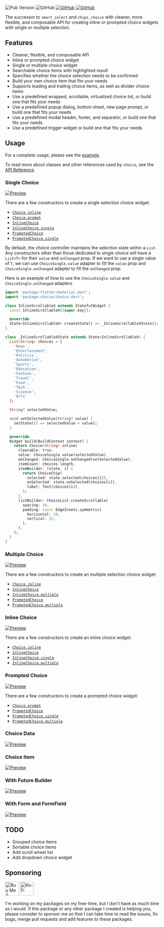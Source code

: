![Pub Version](https://img.shields.io/pub/v/choice) ![GitHub](https://img.shields.io/github/license/davigmacode/flutter_choice) [![GitHub](https://badgen.net/badge/icon/buymeacoffee?icon=buymeacoffee&color=yellow&label)](https://www.buymeacoffee.com/davigmacode) [![GitHub](https://badgen.net/badge/icon/ko-fi?icon=kofi&color=red&label)](https://ko-fi.com/davigmacode)

The successor to `smart_select` and `chips_choice` with cleaner, more flexible, and composable API for creating inline or prompted choice widgets with single or multiple selection.

## Features

* Cleaner, flexible, and composable API
* Inline or prompted choice widget
* Single or multiple choice widget
* Searchable choice items with highlighted result
* Specifies whether the choice selection needs to be confirmed
* Build your own choice item that fits your needs
* Supports leading and trailing choice items, as well as divider choice items
* Use a predefined wrapped, scrollable, virtualized choice list, or build one that fits your needs
* Use a predefined popup dialog, bottom sheet, new page prompt, or build one that fits your needs
* Use a predefined modal header, footer, and separator, or build one that fits your needs
* Use a predefined trigger widget or build one that fits your needs

## Usage

For a complete usage, please see the [example](https://davigmacode.github.io/flutter_choice).

To read more about classes and other references used by `choice`, see the [API Reference](https://pub.dev/documentation/choice/latest/).

### Single Choice
[![Preview](https://github.com/davigmacode/flutter_choice/raw/main/media/choice-single.gif)](https://davigmacode.github.io/flutter_choice)

There are a few constructors to create a single selection choice widget:
* [`Choice.inline`](https://pub.dev/documentation/choice/latest/choice/Choice/Choice.inline.html)
* [`Choice.prompt`](https://pub.dev/documentation/choice/latest/choice/Choice/Choice.prompt.html)
* [`InlineChoice`](https://pub.dev/documentation/choice/latest/choice_inline/InlineChoice/InlineChoice.html)
* [`InlineChoice.single`](https://pub.dev/documentation/choice/latest/choice_inline/InlineChoice/InlineChoice.single.html)
* [`PromptedChoice`](https://pub.dev/documentation/choice/latest/choice_prompt/PromptedChoice/PromptedChoice.html)
* [`PromptedChoice.single`](https://pub.dev/documentation/choice/latest/choice_prompt/PromptedChoice/PromptedChoice.single.html)

By default, the choice controller maintains the selection state within a `List`. Any constructors other than those dedicated to single choice will have a `List<T>` for their `value` and `onChanged` prop. If we want to use a single value of `T`, we can use `ChoiceSingle.value` adapter to fill the `value` prop and `ChoiceSingle.onChanged` adapter to fill the `onChanged` prop.

Here is an example of how to use the `ChoiceSingle.value` and `ChoiceSingle.onChanged` adapters

```dart
import 'package:flutter/material.dart';
import 'package:choice/choice.dart';

class InlineScrollableX extends StatefulWidget {
  const InlineScrollableX({super.key});

  @override
  State<InlineScrollableX> createState() => _InlineScrollableXState();
}

class _InlineScrollableXState extends State<InlineScrollableX> {
  List<String> choices = [
    'News',
    'Entertainment',
    'Politics',
    'Automotive',
    'Sports',
    'Education',
    'Fashion',
    'Travel',
    'Food',
    'Tech',
    'Science',
    'Arts'
  ];

  String? selectedValue;

  void setSelectedValue(String? value) {
    setState(() => selectedValue = value);
  }

  @override
  Widget build(BuildContext context) {
    return Choice<String>.inline(
      clearable: true,
      value: ChoiceSingle.value(selectedValue),
      onChanged: ChoiceSingle.onChanged(setSelectedValue),
      itemCount: choices.length,
      itemBuilder: (state, i) {
        return ChoiceChip(
          selected: state.selected(choices[i]),
          onSelected: state.onSelected(choices[i]),
          label: Text(choices[i]),
        );
      },
      listBuilder: ChoiceList.createScrollable(
        spacing: 10,
        padding: const EdgeInsets.symmetric(
          horizontal: 20,
          vertical: 25,
        ),
      ),
    );
  }
}
```

### Multiple Choice
[![Preview](https://github.com/davigmacode/flutter_choice/raw/main/media/choice-multiple.gif)](https://davigmacode.github.io/flutter_choice)

There are a few constructors to create an multiple selection choice widget:
* [`Choice.inline`](https://pub.dev/documentation/choice/latest/choice/Choice/Choice.inline.html)
* [`InlineChoice`](https://pub.dev/documentation/choice/latest/choice_inline/InlineChoice/InlineChoice.html)
* [`InlineChoice.multiple`](https://pub.dev/documentation/choice/latest/choice_inline/InlineChoice/InlineChoice.multiple.html)
* [`PromptedChoice`](https://pub.dev/documentation/choice/latest/choice_prompt/PromptedChoice/PromptedChoice.html)
* [`PromptedChoice.multiple`](https://pub.dev/documentation/choice/latest/choice_prompt/PromptedChoice/PromptedChoice.multiple.html)

### Inline Choice
[![Preview](https://github.com/davigmacode/flutter_choice/raw/main/media/choice-inline.gif)](https://davigmacode.github.io/flutter_choice)

There are a few constructors to create an inline choice widget:
* [`Choice.inline`](https://pub.dev/documentation/choice/latest/choice/Choice/Choice.inline.html)
* [`InlineChoice`](https://pub.dev/documentation/choice/latest/choice_inline/InlineChoice/InlineChoice.html)
* [`InlineChoice.single`](https://pub.dev/documentation/choice/latest/choice_inline/InlineChoice/InlineChoice.single.html)
* [`InlineChoice.multiple`](https://pub.dev/documentation/choice/latest/choice_inline/InlineChoice/InlineChoice.multiple.html)

### Prompted Choice
[![Preview](https://github.com/davigmacode/flutter_choice/raw/main/media/choice-prompt.gif)](https://davigmacode.github.io/flutter_choice)

There are a few constructors to create a prompted choice widget:
* [`Choice.prompt`](https://pub.dev/documentation/choice/latest/choice/Choice/Choice.prompt.html)
* [`PromptedChoice`](https://pub.dev/documentation/choice/latest/choice_prompt/PromptedChoice/PromptedChoice.html)
* [`PromptedChoice.single`](https://pub.dev/documentation/choice/latest/choice_prompt/PromptedChoice/PromptedChoice.single.html)
* [`PromptedChoice.multiple`](https://pub.dev/documentation/choice/latest/choice_prompt/PromptedChoice/PromptedChoice.multiple.html)

### Choice Data
[![Preview](https://github.com/davigmacode/flutter_choice/raw/main/media/choice-data.gif)](https://davigmacode.github.io/flutter_choice)

### Choice Item
[![Preview](https://github.com/davigmacode/flutter_choice/raw/main/media/choice-item.gif)](https://davigmacode.github.io/flutter_choice)

### With Future Builder
[![Preview](https://github.com/davigmacode/flutter_choice/raw/main/media/choice-future.gif)](https://davigmacode.github.io/flutter_choice)

### With Form and FormField
[![Preview](https://github.com/davigmacode/flutter_choice/raw/main/media/choice-form.gif)](https://davigmacode.github.io/flutter_choice)

## TODO

* Grouped choice items
* Sortable choice items
* Add scroll wheel list
* Add dropdown choice widget

## Sponsoring

<a href="https://www.buymeacoffee.com/davigmacode" target="_blank"><img src="https://cdn.buymeacoffee.com/buttons/v2/default-yellow.png" alt="Buy Me A Coffee" height="45"></a>
<a href="https://ko-fi.com/davigmacode" target="_blank"><img src="https://storage.ko-fi.com/cdn/brandasset/kofi_s_tag_white.png" alt="Ko-Fi" height="45"></a>

I'm working on my packages on my free-time, but I don't have as much time as I would. If this package or any other package I created is helping you, please consider to sponsor me so that I can take time to read the issues, fix bugs, merge pull requests and add features to these packages.
